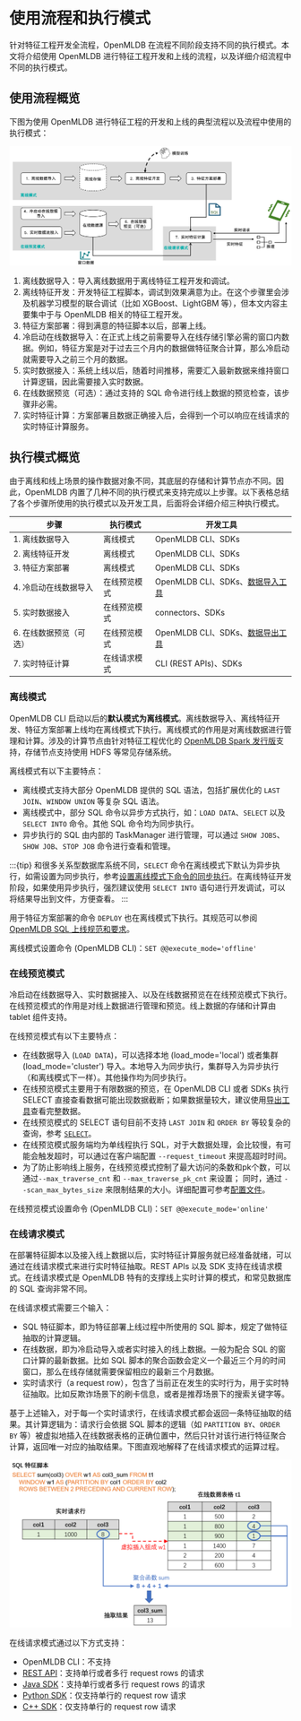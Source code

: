 # 使用流程和执行模式

针对特征工程开发全流程，OpenMLDB 在流程不同阶段支持不同的执行模式。本文将介绍使用 OpenMLDB 进行特征工程开发和上线的流程，以及详细介绍流程中不同的执行模式。

## 使用流程概览

下图为使用 OpenMLDB 进行特征工程的开发和上线的典型流程以及流程中使用的执行模式：

![image-20220310170024349](images/modes-flow.png)

1. 离线数据导入：导入离线数据用于离线特征工程开发和调试。
2. 离线特征开发：开发特征工程脚本，调试到效果满意为止。在这个步骤里会涉及机器学习模型的联合调试（比如 XGBoost、LightGBM 等），但本文内容主要集中于与 OpenMLDB 相关的特征工程开发。
3. 特征方案部署：得到满意的特征脚本以后，部署上线。
4. 冷启动在线数据导入：在正式上线之前需要导入在线存储引擎必需的窗口内数据。例如，特征方案是对于过去三个月内的数据做特征聚合计算，那么冷启动就需要导入之前三个月的数据。
5. 实时数据接入：系统上线以后，随着时间推移，需要汇入最新数据来维持窗口计算逻辑，因此需要接入实时数据。
6. 在线数据预览（可选）：通过支持的 SQL 命令进行线上数据的预览检查，该步骤非必需。
7. 实时特征计算：方案部署且数据正确接入后，会得到一个可以响应在线请求的实时特征计算服务。

## 执行模式概览

由于离线和线上场景的操作数据对象不同，其底层的存储和计算节点亦不同。因此，OpenMLDB 内置了几种不同的执行模式来支持完成以上步骤。以下表格总结了各个步骤所使用的执行模式以及开发工具，后面将会详细介绍三种执行模式。

| **步骤**                | **执行模式** | **开发工具**                                                 |
| ----------------------- | ------------ | ------------------------------------------------------------ |
| 1. 离线数据导入         | 离线模式     | OpenMLDB CLI、SDKs                                           |
| 2. 离线特征开发         | 离线模式     | OpenMLDB CLI、SDKs                                           |
| 3. 特征方案部署         | 离线模式     | OpenMLDB CLI、SDKs                                           |
| 4. 冷启动在线数据导入   | 在线预览模式 | OpenMLDB CLI、SDKs、[数据导入工具](https://openmldb.ai/docs/zh/main/tutorial/data_import.html) |
| 5. 实时数据接入         | 在线预览模式 | connectors、SDKs                                             |
| 6. 在线数据预览（可选） | 在线预览模式 | OpenMLDB CLI、SDKs、[数据导出工具](https://openmldb.ai/docs/zh/main/tutorial/data_export.html) |
| 7. 实时特征计算         | 在线请求模式 | CLI (REST APIs)、SDKs                                        |

### 离线模式

OpenMLDB CLI 启动以后的**默认模式为离线模式**。离线数据导入、离线特征开发、特征方案部署上线均在离线模式下执行。离线模式的作用是对离线数据进行管理和计算。涉及的计算节点由针对特征工程优化的 [OpenMLDB Spark 发行版](./openmldbspark_distribution.md)支持，存储节点支持使用 HDFS 等常见存储系统。

离线模式有以下主要特点：

- 离线模式支持大部分 OpenMLDB 提供的 SQL 语法，包括扩展优化的 `LAST JOIN`、`WINDOW UNION` 等复杂 SQL 语法。
- 离线模式中，部分 SQL 命令以异步方式执行，如：`LOAD DATA`、`SELECT` 以及 `SELECT INTO` 命令。其他 SQL 命令均为同步执行。
- 异步执行的 SQL 由内部的 TaskManager 进行管理，可以通过 `SHOW JOBS`、`SHOW JOB`、`STOP JOB` 命令进行查看和管理。

:::{tip}
和很多关系型数据库系统不同，`SELECT` 命令在离线模式下默认为异步执行，如需设置为同步执行，参考[设置离线模式下命令的同步执行](https://openmldb.ai/docs/zh/main/openmldb_sql/ddl/SET_STATEMENT.html#id4)。在离线特征开发阶段，如果使用异步执行，强烈建议使用 `SELECT INTO` 语句进行开发调试，可以将结果导出到文件，方便查看。
:::

用于特征方案部署的命令 `DEPLOY` 也在离线模式下执行。其规范可以参阅 [OpenMLDB SQL 上线规范和要求](https://openmldb.ai/docs/zh/main/openmldb_sql/deployment_manage/ONLINE_REQUEST_REQUIREMENTS.html)。

离线模式设置命令 (OpenMLDB CLI)：`SET @@execute_mode='offline'`

### 在线预览模式

冷启动在线数据导入、实时数据接入、以及在线数据预览在在线预览模式下执行。在线预览模式的作用是对线上数据进行管理和预览。线上数据的存储和计算由 tablet 组件支持。

在线预览模式有以下主要特点：

- 在线数据导入 (`LOAD DATA`)，可以选择本地 (load_mode='local') 或者集群 (load_mode='cluster') 导入。本地导入为同步执行，集群导入为异步执行（和离线模式下一样）。其他操作均为同步执行。
- 在线预览模式主要用于有限数据的预览，在 OpenMLDB CLI 或者 SDKs 执行 SELECT 直接查看数据可能出现数据截断；如果数据量较大，建议使用[导出工具](https://openmldb.ai/docs/zh/main/tutorial/data_export.html)查看完整数据。
- 在线预览模式的 SELECT 语句目前不支持 `LAST JOIN` 和 `ORDER BY` 等较复杂的查询，参考 [`SELECT`](https://openmldb.ai/docs/zh/main/openmldb_sql/dql/SELECT_STATEMENT.html)。
- 在线预览模式服务端均为单线程执行 SQL，对于大数据处理，会比较慢，有可能会触发超时，可以通过在客户端配置 `--request_timeout` 来提高超时时间。
- 为了防止影响线上服务，在线预览模式控制了最大访问的条数和pk个数，可以通过`--max_traverse_cnt` 和 `--max_traverse_pk_cnt` 来设置；
同时，通过 `--scan_max_bytes_size` 来限制结果的大小。详细配置可参考[配置文件](../deploy/conf.md)。

在线预览模式设置命令 (OpenMLDB CLI)：`SET @@execute_mode='online'`

### 在线请求模式

在部署特征脚本以及接入线上数据以后，实时特征计算服务就已经准备就绪，可以通过在线请求模式来进行实时特征抽取。REST APIs 以及 SDK 支持在线请求模式。在线请求模式是 OpenMLDB 特有的支撑线上实时计算的模式，和常见数据库的 SQL 查询非常不同。

在线请求模式需要三个输入：

- SQL 特征脚本，即为特征部署上线过程中所使用的 SQL 脚本，规定了做特征抽取的计算逻辑。
- 在线数据，即为冷启动导入或者实时接入的线上数据。一般为配合 SQL 的窗口计算的最新数据。比如 SQL 脚本的聚合函数会定义一个最近三个月的时间窗口，那么在线存储就需要保留相应的最新三个月数据。
- 实时请求行（a request row），包含了当前正在发生的实时行为，用于实时特征抽取。比如反欺诈场景下的刷卡信息，或者是推荐场景下的搜索关键字等。

基于上述输入，对于每一个实时请求行，在线请求模式都会返回一条特征抽取的结果。其计算逻辑为：请求行会依据 SQL 脚本的逻辑（如 `PARTITION BY`、`ORDER BY` 等）被虚拟地插入在线数据表格的正确位置中，然后只针对该行进行特征聚合计算，返回唯一对应的抽取结果。下图直观地解释了在线请求模式的运算过程。

![modes-request](images/modes-request.png)

在线请求模式通过以下方式支持：

- OpenMLDB CLI：不支持
- [REST API](../sdk/rest_api.md)：支持单行或者多行 request rows 的请求
- [Java SDK](../sdk/java_sdk.md)：支持单行或者多行 request rows 的请求
- [Python SDK](../sdk/python_sdk.md)：仅支持单行的 request row 请求
- [C++ SDK](../sdk/cxx_sdk.md)：仅支持单行的 request row 请求
